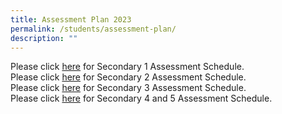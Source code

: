 ```yaml
---
title: Assessment Plan 2023
permalink: /students/assessment-plan/
description: ""
---
```

Please click [here](/files/sec1exam.pdf) for Secondary 1 Assessment Schedule.<br>
Please click [here](/files/sec2exam.pdf) for Secondary 2 Assessment Schedule.<br>
Please click [here](/files/sec3exam.pdf) for Secondary 3 Assessment Schedule.<br>
Please click [here](/files/2023%20Sec%204n5%20Assessment%20Schedule.pdf) for Secondary 4 and 5 Assessment Schedule.<br>